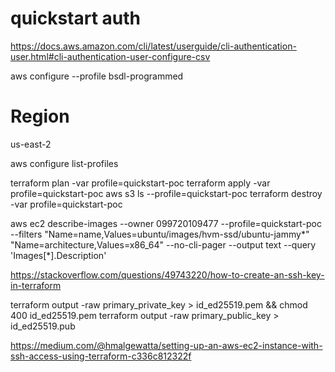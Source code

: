 # quickstart auth

https://docs.aws.amazon.com/cli/latest/userguide/cli-authentication-user.html#cli-authentication-user-configure-csv

aws configure --profile bsdl-programmed

# Region
us-east-2

aws configure list-profiles

terraform plan -var profile=quickstart-poc
terraform apply -var profile=quickstart-poc
aws s3 ls --profile=quickstart-poc
terraform destroy -var profile=quickstart-poc


aws ec2 describe-images --owner 099720109477 --profile=quickstart-poc --filters "Name=name,Values=ubuntu/images/hvm-ssd/ubuntu-jammy*" "Name=architecture,Values=x86_64" --no-cli-pager --output text --query 'Images[*].Description'

https://stackoverflow.com/questions/49743220/how-to-create-an-ssh-key-in-terraform


terraform output -raw primary_private_key > id_ed25519.pem && chmod 400 id_ed25519.pem
terraform output -raw primary_public_key > id_ed25519.pub

https://medium.com/@hmalgewatta/setting-up-an-aws-ec2-instance-with-ssh-access-using-terraform-c336c812322f
